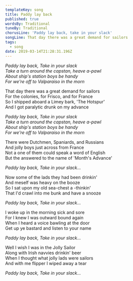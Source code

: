 ```yaml
---
templateKey: song
title: Paddy lay back
published: true
wordsBy: Traditional
tuneBy: Traditional
chorusLine: 'Paddy lay back, take in your slack'
songLine: That day there was a great demand for sailors
tags:
  - song
date: 2019-03-14T21:28:31.196Z
---
```

_Paddy lay back, Take in your slack_\
_Take a turn around the capstan, heave a-pawl_\
_About ship's station boys be handy_\
_For we're off to Valparaiso in the morn_

That day there was a great demand for sailors\
For the colonies, for Frisco, and for France\
So I shipped aboard a Limey bark, 'The Hotspur'\
And I got paralytic drunk on my advance

_Paddy lay back, Take in your slack_\
_Take a turn around the capstan, heave a-pawl_\
_About ship's station boys be handy_\
_For we're off to Valparaiso in the morn_

There were Dutchmen, Spaniards, and Russians\
And jolly boys just across from France\
Not a one of them could speak a word of English\
But the answered to the name of 'Month's Advance'

_Paddy lay back, Take in your slack..._

Now some of the lads they had been drinkin'\
And meself was heavy on the booze\
So I sat upon my old sea-chest a -thinkin'\
That I'd crawl into me bunk and have a snooze

_Paddy lay back, Take in your slack..._

I woke up in the morning sick and sore\
For I knew I was outward bound again\
When I heard a voice bawling at the door\
Get up ye bastard and listen to your name

_Paddy lay back, Take in your slack..._

Well I wish I was in the Jolly Sailor\
Along with Irish navvies drinkin' beer\
When I thought what jolly lads were sailors\
And with me flipper I wiped away a tear

_Paddy lay back, Take in your slack..._
